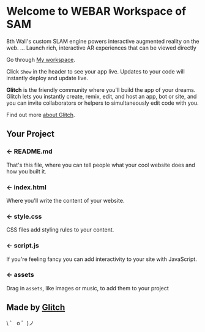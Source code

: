 # Welcome to WEBAR Workspace of SAM

8th Wall's custom SLAM engine powers interactive augmented reality on the web. ... Launch rich, interactive AR experiences that can be viewed directly

Go through [My workspace](https://tunawebar.glitch.me/). 



Click `Show` in the header to see your app live. Updates to your code will instantly deploy and update live.

**Glitch** is the friendly community where you'll build the app of your dreams. Glitch lets you instantly create, remix, edit, and host an app, bot or site, and you can invite collaborators or helpers to simultaneously edit code with you.

Find out more [about Glitch](https://glitch.com/about).

## Your Project

### ← README.md

That's this file, where you can tell people what your cool website does and how you built it.

### ← index.html

Where you'll write the content of your website.

### ← style.css

CSS files add styling rules to your content.

### ← script.js

If you're feeling fancy you can add interactivity to your site with JavaScript.

### ← assets

Drag in `assets`, like images or music, to add them to your project

## Made by [Glitch](https://glitch.com/)

\ ゜ o ゜)ノ
